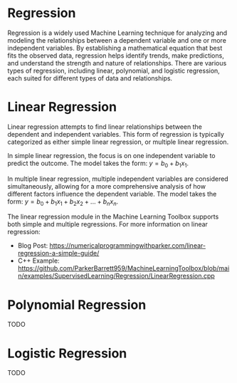 # Regression

Regression is a widely used Machine Learning technique for analyzing and modeling the relationships between a dependent variable and one or more independent variables. By establishing a mathematical equation that best fits the observed data, regression helps identify trends, make predictions, and understand the strength and nature of relationships. There are various types of regression, including linear, polynomial, and logistic regression, each suited for different types of data and relationships.

# Linear Regression

Linear regression attempts to find linear relationships between the dependent and independent variables. This form of regression is typically categorized as either simple linear regression, or multiple linear regression.

In simple linear regression, the focus is on one independent variable to predict the outcome. The model takes the form: $y = b_{0} + b_{1}x_{1}$.

In multiple linear regression, multiple independent variables are considered simultaneously, allowing for a more comprehensive analysis of how different factors influence the dependent variable. The model takes the form: $y = b_{0} + b_{1}x_{1} + b_{2}x_{2} + ... + b_{n}x_{n}$.

The linear regression module in the Machine Learning Toolbox supports both simple and multiple regressions. For more information on linear regression:
- Blog Post: https://numericalprogrammingwithparker.com/linear-regression-a-simple-guide/
- C++ Example: https://github.com/ParkerBarrett959/MachineLearningToolbox/blob/main/examples/SupervisedLearning/Regression/LinearRegression.cpp

# Polynomial Regression

TODO

# Logistic Regression

TODO

